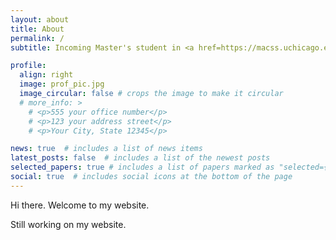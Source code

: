 ```yaml
---
layout: about
title: About
permalink: /
subtitle: Incoming Master's student in <a href=https://macss.uchicago.edu> Computational Social Science </a> at <span style="color:#800000">The University of Chicago</span> 

profile:
  align: right
  image: prof_pic.jpg
  image_circular: false # crops the image to make it circular
  # more_info: >
    # <p>555 your office number</p>
    # <p>123 your address street</p>
    # <p>Your City, State 12345</p>

news: true  # includes a list of news items
latest_posts: false  # includes a list of the newest posts
selected_papers: true # includes a list of papers marked as "selected={true}"
social: true  # includes social icons at the bottom of the page
---
```


Hi there. Welcome to my website.

Still working on my website.

